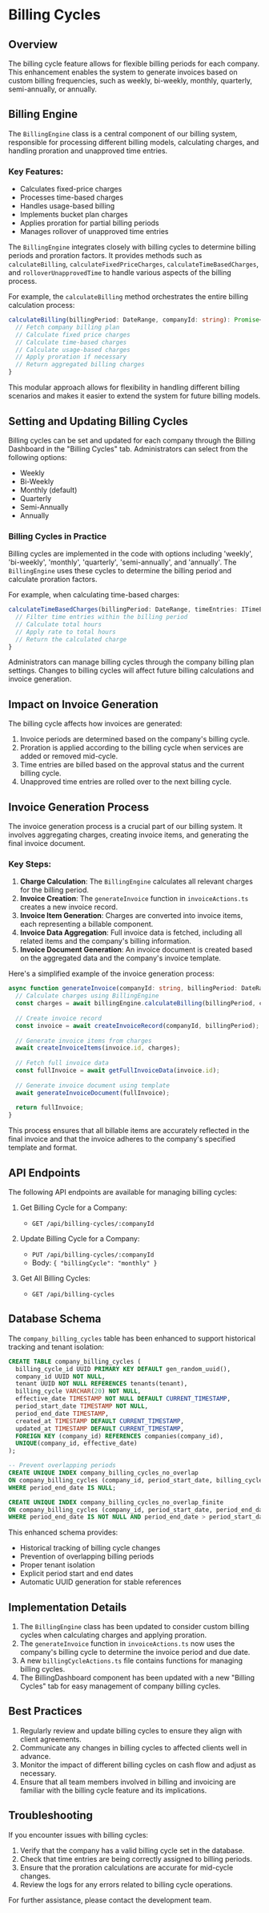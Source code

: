 # Billing Cycles

## Overview

The billing cycle feature allows for flexible billing periods for each company. This enhancement enables the system to generate invoices based on custom billing frequencies, such as weekly, bi-weekly, monthly, quarterly, semi-annually, or annually.

## Billing Engine

The `BillingEngine` class is a central component of our billing system, responsible for processing different billing models, calculating charges, and handling proration and unapproved time entries.

### Key Features:
- Calculates fixed-price charges
- Processes time-based charges
- Handles usage-based billing
- Implements bucket plan charges
- Applies proration for partial billing periods
- Manages rollover of unapproved time entries

The `BillingEngine` integrates closely with billing cycles to determine billing periods and proration factors. It provides methods such as `calculateBilling`, `calculateFixedPriceCharges`, `calculateTimeBasedCharges`, and `rolloverUnapprovedTime` to handle various aspects of the billing process.

For example, the `calculateBilling` method orchestrates the entire billing calculation process:

```typescript
calculateBilling(billingPeriod: DateRange, companyId: string): Promise<IBillingCharge[]> {
  // Fetch company billing plan
  // Calculate fixed price charges
  // Calculate time-based charges
  // Calculate usage-based charges
  // Apply proration if necessary
  // Return aggregated billing charges
}
```

This modular approach allows for flexibility in handling different billing scenarios and makes it easier to extend the system for future billing models.

## Setting and Updating Billing Cycles

Billing cycles can be set and updated for each company through the Billing Dashboard in the "Billing Cycles" tab. Administrators can select from the following options:

- Weekly
- Bi-Weekly
- Monthly (default)
- Quarterly
- Semi-Annually
- Annually

### Billing Cycles in Practice

Billing cycles are implemented in the code with options including 'weekly', 'bi-weekly', 'monthly', 'quarterly', 'semi-annually', and 'annually'. The `BillingEngine` uses these cycles to determine the billing period and calculate proration factors.

For example, when calculating time-based charges:

```typescript
calculateTimeBasedCharges(billingPeriod: DateRange, timeEntries: ITimeEntry[], rate: number): number {
  // Filter time entries within the billing period
  // Calculate total hours
  // Apply rate to total hours
  // Return the calculated charge
}
```

Administrators can manage billing cycles through the company billing plan settings. Changes to billing cycles will affect future billing calculations and invoice generation.

## Impact on Invoice Generation

The billing cycle affects how invoices are generated:

1. Invoice periods are determined based on the company's billing cycle.
2. Proration is applied according to the billing cycle when services are added or removed mid-cycle.
3. Time entries are billed based on the approval status and the current billing cycle.
4. Unapproved time entries are rolled over to the next billing cycle.

## Invoice Generation Process

The invoice generation process is a crucial part of our billing system. It involves aggregating charges, creating invoice items, and generating the final invoice document.

### Key Steps:
1. **Charge Calculation**: The `BillingEngine` calculates all relevant charges for the billing period.
2. **Invoice Creation**: The `generateInvoice` function in `invoiceActions.ts` creates a new invoice record.
3. **Invoice Item Generation**: Charges are converted into invoice items, each representing a billable component.
4. **Invoice Data Aggregation**: Full invoice data is fetched, including all related items and the company's billing information.
5. **Invoice Document Generation**: An invoice document is created based on the aggregated data and the company's invoice template.

Here's a simplified example of the invoice generation process:

```typescript
async function generateInvoice(companyId: string, billingPeriod: DateRange): Promise<IInvoice> {
  // Calculate charges using BillingEngine
  const charges = await billingEngine.calculateBilling(billingPeriod, companyId);
  
  // Create invoice record
  const invoice = await createInvoiceRecord(companyId, billingPeriod);
  
  // Generate invoice items from charges
  await createInvoiceItems(invoice.id, charges);
  
  // Fetch full invoice data
  const fullInvoice = await getFullInvoiceData(invoice.id);
  
  // Generate invoice document using template
  await generateInvoiceDocument(fullInvoice);
  
  return fullInvoice;
}
```
This process ensures that all billable items are accurately reflected in the final invoice and that the invoice adheres to the company's specified template and format.


## API Endpoints

The following API endpoints are available for managing billing cycles:

1. Get Billing Cycle for a Company:
   - `GET /api/billing-cycles/:companyId`

2. Update Billing Cycle for a Company:
   - `PUT /api/billing-cycles/:companyId`
   - Body: `{ "billingCycle": "monthly" }`

3. Get All Billing Cycles:
   - `GET /api/billing-cycles`

## Database Schema

The `company_billing_cycles` table has been enhanced to support historical tracking and tenant isolation:

```sql
CREATE TABLE company_billing_cycles (
  billing_cycle_id UUID PRIMARY KEY DEFAULT gen_random_uuid(),
  company_id UUID NOT NULL,
  tenant UUID NOT NULL REFERENCES tenants(tenant),
  billing_cycle VARCHAR(20) NOT NULL,
  effective_date TIMESTAMP NOT NULL DEFAULT CURRENT_TIMESTAMP,
  period_start_date TIMESTAMP NOT NULL,
  period_end_date TIMESTAMP,
  created_at TIMESTAMP DEFAULT CURRENT_TIMESTAMP,
  updated_at TIMESTAMP DEFAULT CURRENT_TIMESTAMP,
  FOREIGN KEY (company_id) REFERENCES companies(company_id),
  UNIQUE(company_id, effective_date)
);

-- Prevent overlapping periods
CREATE UNIQUE INDEX company_billing_cycles_no_overlap 
ON company_billing_cycles (company_id, period_start_date, billing_cycle_id)
WHERE period_end_date IS NULL;

CREATE UNIQUE INDEX company_billing_cycles_no_overlap_finite 
ON company_billing_cycles (company_id, period_start_date, period_end_date, billing_cycle_id) 
WHERE period_end_date IS NOT NULL AND period_end_date > period_start_date;
```

This enhanced schema provides:
- Historical tracking of billing cycle changes
- Prevention of overlapping billing periods
- Proper tenant isolation
- Explicit period start and end dates
- Automatic UUID generation for stable references

## Implementation Details

1. The `BillingEngine` class has been updated to consider custom billing cycles when calculating charges and applying proration.
2. The `generateInvoice` function in `invoiceActions.ts` now uses the company's billing cycle to determine the invoice period and due date.
3. A new `billingCycleActions.ts` file contains functions for managing billing cycles.
4. The BillingDashboard component has been updated with a new "Billing Cycles" tab for easy management of company billing cycles.

## Best Practices

1. Regularly review and update billing cycles to ensure they align with client agreements.
2. Communicate any changes in billing cycles to affected clients well in advance.
3. Monitor the impact of different billing cycles on cash flow and adjust as necessary.
4. Ensure that all team members involved in billing and invoicing are familiar with the billing cycle feature and its implications.

## Troubleshooting

If you encounter issues with billing cycles:

1. Verify that the company has a valid billing cycle set in the database.
2. Check that time entries are being correctly assigned to billing periods.
3. Ensure that the proration calculations are accurate for mid-cycle changes.
4. Review the logs for any errors related to billing cycle operations.

For further assistance, please contact the development team.